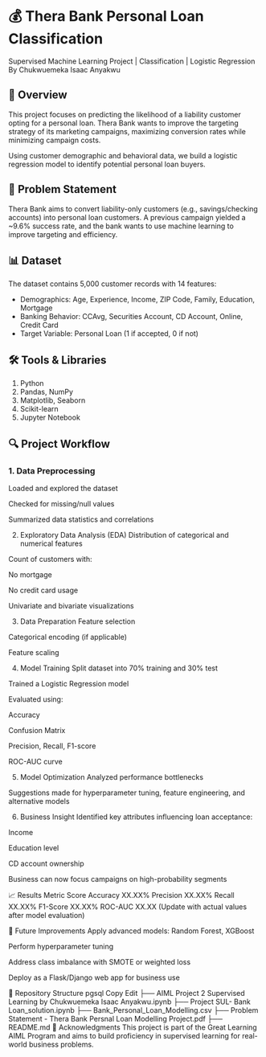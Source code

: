 # 💰 Thera Bank Personal Loan Classification
Supervised Machine Learning Project | Classification | Logistic Regression
By Chukwuemeka Isaac Anyakwu

## 📌 Overview
This project focuses on predicting the likelihood of a liability customer opting for a personal loan. Thera Bank wants to improve the targeting strategy of its marketing campaigns, maximizing conversion rates while minimizing campaign costs.

Using customer demographic and behavioral data, we build a logistic regression model to identify potential personal loan buyers.

## 🧠 Problem Statement
Thera Bank aims to convert liability-only customers (e.g., savings/checking accounts) into personal loan customers. A previous campaign yielded a ~9.6% success rate, and the bank wants to use machine learning to improve targeting and efficiency.

## 📊 Dataset
The dataset contains 5,000 customer records with 14 features:
<ul>
<li>Demographics: Age, Experience, Income, ZIP Code, Family, Education, Mortgage</li>

<li>Banking Behavior: CCAvg, Securities Account, CD Account, Online, Credit Card</li>

<li>Target Variable: Personal Loan (1 if accepted, 0 if not)</li>
</ul>

## 🛠️ Tools & Libraries
<ol>
<li>Python</li>

<li>Pandas, NumPy</li>

<li>Matplotlib, Seaborn</li>

<li>Scikit-learn</li>

<li>Jupyter Notebook</li>
</ol>

## 🔍 Project Workflow
### 1. Data Preprocessing
Loaded and explored the dataset

Checked for missing/null values

Summarized data statistics and correlations

2. Exploratory Data Analysis (EDA)
Distribution of categorical and numerical features

Count of customers with:

No mortgage

No credit card usage

Univariate and bivariate visualizations

3. Data Preparation
Feature selection

Categorical encoding (if applicable)

Feature scaling

4. Model Training
Split dataset into 70% training and 30% test

Trained a Logistic Regression model

Evaluated using:

Accuracy

Confusion Matrix

Precision, Recall, F1-score

ROC-AUC curve

5. Model Optimization
Analyzed performance bottlenecks

Suggestions made for hyperparameter tuning, feature engineering, and alternative models

6. Business Insight
Identified key attributes influencing loan acceptance:

Income

Education level

CD account ownership

Business can now focus campaigns on high-probability segments

📈 Results
Metric	Score
Accuracy	XX.XX%
Precision	XX.XX%
Recall	XX.XX%
F1-Score	XX.XX%
ROC-AUC	XX.XX
(Update with actual values after model evaluation)

🚀 Future Improvements
Apply advanced models: Random Forest, XGBoost

Perform hyperparameter tuning

Address class imbalance with SMOTE or weighted loss

Deploy as a Flask/Django web app for business use

📂 Repository Structure
pgsql
Copy
Edit
├── AIML Project 2  Supervised Learning by Chukwuemeka Isaac Anyakwu.ipynb
├── Project SUL- Bank Loan_solution.ipynb
├── Bank_Personal_Loan_Modelling.csv
├── Problem Statement - Thera Bank Persnal Loan Modelling Project.pdf
├── README.md
🙌 Acknowledgments
This project is part of the Great Learning AIML Program and aims to build proficiency in supervised learning for real-world business problems.


